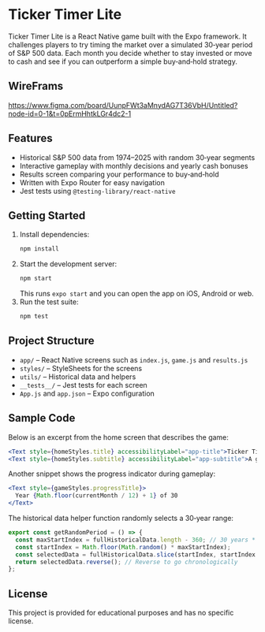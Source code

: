 # Ticker Timer Lite

Ticker Timer Lite is a React Native game built with the Expo framework. It challenges players to try timing the market over a simulated 30‑year period of S&P 500 data. Each month you decide whether to stay invested or move to cash and see if you can outperform a simple buy‑and‑hold strategy.

## WireFrams
https://www.figma.com/board/UunpFWt3aMnydAG7T36VbH/Untitled?node-id=0-1&t=0pErmHhtkLGr4dc2-1

## Features
- Historical S&P 500 data from 1974–2025 with random 30‑year segments
- Interactive gameplay with monthly decisions and yearly cash bonuses
- Results screen comparing your performance to buy‑and‑hold
- Written with Expo Router for easy navigation
- Jest tests using `@testing-library/react-native`

## Getting Started
1. Install dependencies:
   ```bash
   npm install
   ```
2. Start the development server:
   ```bash
   npm start
   ```
   This runs `expo start` and you can open the app on iOS, Android or web.
3. Run the test suite:
   ```bash
   npm test
   ```

## Project Structure
- `app/` – React Native screens such as `index.js`, `game.js` and `results.js`
- `styles/` – StyleSheets for the screens
- `utils/` – Historical data and helpers
- `__tests__/` – Jest tests for each screen
- `App.js` and `app.json` – Expo configuration

## Sample Code
Below is an excerpt from the home screen that describes the game:
```jsx
<Text style={homeStyles.title} accessibilityLabel="app-title">Ticker Timer</Text>
<Text style={homeStyles.subtitle} accessibilityLabel="app-subtitle">A game that sees if you can beat the market by timing it</Text>
```

Another snippet shows the progress indicator during gameplay:
```jsx
<Text style={gameStyles.progressTitle}>
  Year {Math.floor(currentMonth / 12) + 1} of 30
</Text>
```

The historical data helper function randomly selects a 30‑year range:
```js
export const getRandomPeriod = () => {
  const maxStartIndex = fullHistoricalData.length - 360; // 30 years * 12 months
  const startIndex = Math.floor(Math.random() * maxStartIndex);
  const selectedData = fullHistoricalData.slice(startIndex, startIndex + 360);
  return selectedData.reverse(); // Reverse to go chronologically
};
```

## License
This project is provided for educational purposes and has no specific license.

